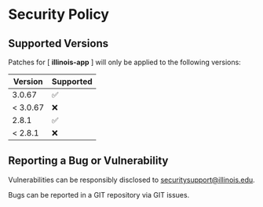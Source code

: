 # Security Policy

## Supported Versions

Patches for [ **illinois-app** ] will only be applied to the following versions:

| Version | Supported |
| ------- | ------------------ |
| 3.0.67 | :white_check_mark: |
| < 3.0.67| :x: |
| 2.8.1 | :white_check_mark: |
| < 2.8.1 | :x: |

## Reporting a Bug or Vulnerability

Vulnerabilities can be responsibly disclosed to [securitysupport@illinois.edu](mailto:securitysupport@illinois.edu).

Bugs can be reported in a GIT repository via GIT issues.